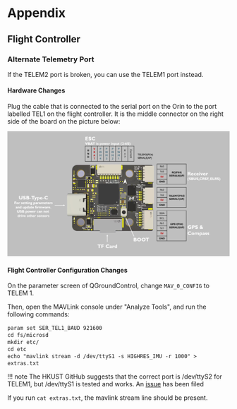 # Appendix
## Flight Controller

### Alternate Telemetry Port

If the TELEM2 port is broken, you can use the TELEM1 port instead. 

#### Hardware Changes

Plug the cable that is connected to the serial port on the Orin to the port labelled TEL1 on the flight controller. It is the middle connector on the right side of the board on the picture below:

![](images/fc_top.png)
#### Flight Controller Configuration Changes

On the parameter screen of QGroundControl, change `MAV_0_CONFIG` to TELEM 1.


Then, open the MAVLink console under "Analyze Tools", and run the following commands: 

``` 
param set SER_TEL1_BAUD 921600
cd fs/microsd
mkdir etc/
cd etc
echo "mavlink stream -d /dev/ttyS1 -s HIGHRES_IMU -r 1000" > extras.txt
```

!!! note
	The HKUST GitHub suggests that the correct port is /dev/ttyS2 for TELEM1, but /dev/ttyS1 is tested and works. An [issue](https://github.com/HKUST-Aerial-Robotics/Nxt-FC/issues/22) has been filed 

If you run `cat extras.txt`, the mavlink stream line should be present. 
